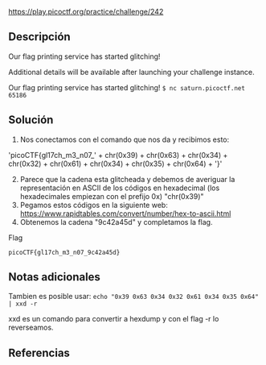 https://play.picoctf.org/practice/challenge/242
## Descripción
Our flag printing service has started glitching!

Additional details will be available after launching your challenge instance.


Our flag printing service has started glitching! 
`$ nc saturn.picoctf.net 65186`

## Solución

1. Nos conectamos con el comando que nos da y recibimos esto:

'picoCTF{gl17ch_m3_n07_' + chr(0x39) + chr(0x63) + chr(0x34) + chr(0x32) + chr(0x61) + chr(0x34) + chr(0x35) + chr(0x64) + '}'

2. Parece que la cadena esta glitcheada y debemos de averiguar la representación en ASCII de los códigos en hexadecimal (los hexadecimales empiezan con el prefijo 0x) "chr(0x39)"
3. Pegamos estos códigos en la siguiente web: https://www.rapidtables.com/convert/number/hex-to-ascii.html
4.  Obtenemos la cadena "9c42a45d" y completamos la flag.

Flag 
```
picoCTF{gl17ch_m3_n07_9c42a45d}
```

## Notas adicionales
Tambien es posible usar:
`echo "0x39 0x63 0x34 0x32 0x61 0x34 0x35 0x64" | xxd -r`

xxd es un comando para convertir a hexdump y con el flag -r lo reverseamos.
## Referencias

